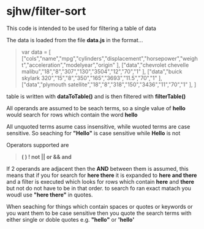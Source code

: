 
# sjhw/filter-sort

This code is intended to be used for filtering a table of data

The data is loaded from the file **data.js** in the format...
> var data = [
>     ["cols","name","mpg","cylinders","displacement","horsepower","weight","acceleration","modelyear","origin"  ],
>     ["data","chevrolet chevelle malibu","18","8","307","130","3504","12","70","1"  ],
>     ["data","buick skylark 320","15","8","350","165","3693","11.5","70","1"  ],
>     ["data","plymouth satellite","18","8","318","150","3436","11","70","1"  ],
> ]

table is written with **dataToTable()** and is then filtered with **filterTable()**

All operands are assumed to be seach terms, so a single value of **hello** would search for rows which contain the word **hello**

All unquoted terms asume cass insensitive, while wuoted terms are case sensitive. So seaching for **"Hello"** is case sensitive while **Hello** is not

Operators supported are
> **( ) ! not || or && and**

If 2 operands are adjacent then the **AND** between them is assumed, this means that if you for search for **here there** it is expanded to **here and there** and a filter is executed which looks for rows which contain **here** and **there** but not do not have to be in that order. to search fo ran exact matach you woudl use **"here there"** in quotes.

When seaching for things which contain spaces or quotes or keywords or you want them to be case sensitive then you quote the search terms with either single or doble quotes e.g. **"hello"** or **'hello'**
